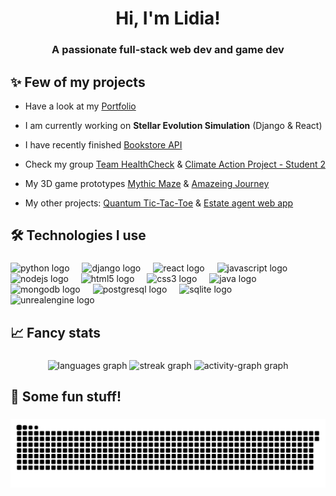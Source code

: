 <h1 align="center">Hi, I'm Lidia!</h1>
<h3 align="center">A passionate full-stack web dev and game dev</h3>

<h2 align="left">✨ Few of my projects</h2>

- Have a look at my [Portfolio](https://portfoliols.onrender.com)

- I am currently working on **Stellar Evolution Simulation** (Django & React)

- I have recently finished [Bookstore API](https://github.com/frajdzia/Bookstore-API)

- Check my group [Team HealthCheck](https://github.com/frajdzia/HealthCheck) & [Climate Action Project - Student 2](https://frajdzia.github.io/Climate_Action_Website/home.html)

- My 3D game prototypes [Mythic Maze](https://github.com/frajdzia/MythicMaze) & [Amazeing Journey](https://github.com/frajdzia/Amazeing_Journey)

- My other projects: [Quantum Tic-Tac-Toe](https://frajdzia.github.io/QTTT/) & [Estate agent web app](https://github.com/frajdzia/Estate_Agent_Web_Application)


###

<h2 align="left">🛠️ Technologies I use</h2>

###

<div align="left">
  <img src="https://skillicons.dev/icons?i=py" height="40" alt="python logo"  />
  <img width="12" />
  <img src="https://skillicons.dev/icons?i=django" height="40" alt="django logo"  />
  <img width="12" />
  <img src="https://skillicons.dev/icons?i=react" height="40" alt="react logo"  />
  <img width="12" />
  <img src="https://skillicons.dev/icons?i=js" height="40" alt="javascript logo"  />
  <img width="12" />
  <img src="https://skillicons.dev/icons?i=nodejs" height="40" alt="nodejs logo"  />
  <img width="12" />
  <img src="https://skillicons.dev/icons?i=html" height="40" alt="html5 logo"  />
  <img width="12" />
  <img src="https://skillicons.dev/icons?i=css" height="40" alt="css3 logo"  />
  <img width="12" />
  <img src="https://skillicons.dev/icons?i=java" height="40" alt="java logo"  />
  <img width="12" />
  <img src="https://skillicons.dev/icons?i=mongodb" height="40" alt="mongodb logo"  />
  <img width="12" />
  <img src="https://skillicons.dev/icons?i=postgres" height="40" alt="postgresql logo"  />
  <img width="12" />
  <img src="https://cdn.simpleicons.org/sqlite/003B57" height="40" alt="sqlite logo"  />
  <img width="12" />
  <img src="https://skillicons.dev/icons?i=unreal" height="40" alt="unrealengine logo"  />
</div>

###

<h2 align="left">📈 Fancy stats</h2>

###

<div align="center">
  <img src="https://github-readme-stats.vercel.app/api/top-langs?username=frajdzia&locale=en&hide_title=false&layout=compact&card_width=320&langs_count=5&theme=material-palenight&hide_border=false&order=2" height="150" alt="languages graph"  />
  <img src="https://streak-stats.demolab.com?user=frajdzia&locale=en&mode=daily&theme=material-palenight&hide_border=false&border_radius=5&order=3" height="150" alt="streak graph"  />
  <img src="https://github-readme-activity-graph.vercel.app/graph?username=frajdzia&radius=16&theme=modern-lilac&area=true&order=5&hide_title=true&hide_border=false" height="250" alt="activity-graph graph"  />
</div>

###

<h2 align="left">🎲 Some fun stuff!</h2>

###

<picture>
  <source media="(prefers-color-scheme: dark)" srcset="https://raw.githubusercontent.com/frajdzia/frajdzia/output/github-snake-dark.svg" />
  <source media="(prefers-color-scheme: light)" srcset="https://raw.githubusercontent.com/frajdzia/frajdzia/output/github-snake.svg" />
  <img alt="github-snake" src="https://raw.githubusercontent.com/frajdzia/frajdzia/output/github-snake.svg" />
</picture>

###
